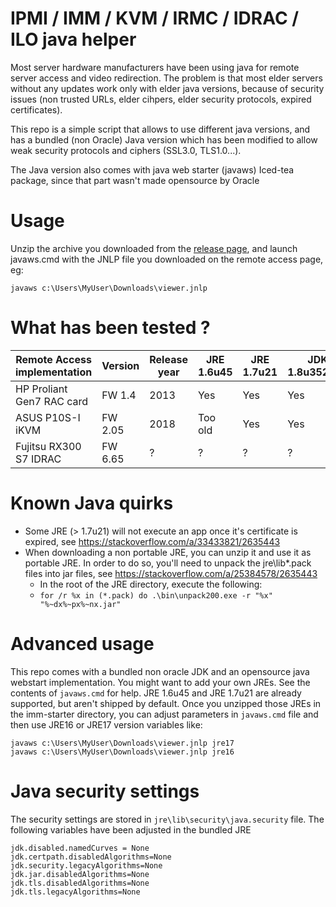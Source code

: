 # IPMI / IMM / KVM / IRMC / IDRAC / ILO java helper

Most server hardware manufacturers have been using java for remote server access and video redirection.
The problem is that most elder servers without any updates work only with elder java versions, because of security issues (non trusted URLs, elder cihpers, elder security protocols, expired certificates).

This repo is a simple script that allows to use different java versions, and has a bundled (non Oracle) Java version which has been modified to allow weak security protocols and ciphers (SSL3.0, TLS1.0...).

The Java version also comes with java web starter (javaws) Iced-tea package, since that part wasn't made opensource by Oracle

# Usage

Unzip the archive you downloaded from the [release page](https://github.com/netinvent/ipmi-starter/releases), and launch javaws.cmd with the JNLP file you downloaded on the remote access page, eg:
```
javaws c:\Users\MyUser\Downloads\viewer.jnlp
```

# What has been tested ?

| Remote Access implementation | Version    | Release year | JRE 1.6u45 | JRE 1.7u21 | JDK 1.8u352b01 |
|------------------------------|------------|--------------|------------|------------|----------------| 
| HP Proliant Gen7 RAC card    | FW 1.4     | 2013         | Yes        | Yes        | Yes            |
| ASUS P10S-I iKVM             | FW 2.05    | 2018         | Too old    | Yes        | Yes            |
| Fujitsu RX300 S7 IDRAC       | FW 6.65    | ?            | ?          | ?          | ?              |

# Known Java quirks

- Some JRE (> 1.7u21) will not execute an app once it's certificate is expired, see https://stackoverflow.com/a/33433821/2635443
- When downloading a non portable JRE, you can unzip it and use it as portable JRE. In order to do so, you'll need to unpack the jre\lib\*.pack files into jar files, see https://stackoverflow.com/a/25384578/2635443
  - In the root of the JRE directory, execute the following:
  - `for /r %x in (*.pack) do .\bin\unpack200.exe -r "%x" "%~dx%~px%~nx.jar"`

# Advanced usage

This repo comes with a bundled non oracle JDK and an opensource java webstart implementation.
You might want to add your own JREs. See the contents of `javaws.cmd` for help. JRE 1.6u45 and JRE 1.7u21 are already supported, but aren't shipped by default.
Once you unzipped those JREs in the imm-starter directory, you can adjust parameters in `javaws.cmd` file and then use JRE16 or JRE17 version variables like:
```
javaws c:\Users\MyUser\Downloads\viewer.jnlp jre17
javaws c:\Users\MyUser\Downloads\viewer.jnlp jre16
```

# Java security settings

The security settings are stored in `jre\lib\security\java.security` file.
The following variables have been adjusted in the bundled JRE
```
jdk.disabled.namedCurves = None
jdk.certpath.disabledAlgorithms=None
jdk.security.legacyAlgorithms=None
jdk.jar.disabledAlgorithms=None
jdk.tls.disabledAlgorithms=None
jdk.tls.legacyAlgorithms=None
```